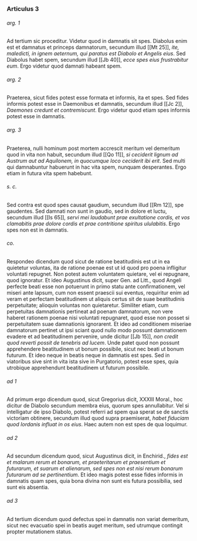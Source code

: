 ### Articulus 3

###### arg. 1
Ad tertium sic proceditur. Videtur quod in damnatis sit spes. Diabolus enim est et damnatus et princeps damnatorum, secundum illud [[Mt 25]], *ite, maledicti, in ignem aeternum, qui paratus est Diabolo et Angelis eius*. Sed Diabolus habet spem, secundum illud [[Jb 40]], *ecce spes eius frustrabitur eum*. Ergo videtur quod damnati habeant spem.

###### arg. 2
Praeterea, sicut fides potest esse formata et informis, ita et spes. Sed fides informis potest esse in Daemonibus et damnatis, secundum illud [[Jc 2]], *Daemones credunt et contremiscunt*. Ergo videtur quod etiam spes informis potest esse in damnatis.

###### arg. 3
Praeterea, nulli hominum post mortem accrescit meritum vel demeritum quod in vita non habuit, secundum illud [[Qo 11]], *si ceciderit lignum ad Austrum aut ad Aquilonem, in quocumque loco ceciderit ibi erit*. Sed multi qui damnabuntur habuerunt in hac vita spem, nunquam desperantes. Ergo etiam in futura vita spem habebunt.

###### s. c.
Sed contra est quod spes causat gaudium, secundum illud [[Rm 12]], spe gaudentes. Sed damnati non sunt in gaudio, sed in dolore et luctu, secundum illud [[Is 65]], *servi mei laudabunt prae exultatione cordis, et vos clamabitis prae dolore cordis et prae contritione spiritus ululabitis*. Ergo spes non est in damnatis.

###### co.
Respondeo dicendum quod sicut de ratione beatitudinis est ut in ea quietetur voluntas, ita de ratione poenae est ut id quod pro poena infligitur voluntati repugnet. Non potest autem voluntatem quietare, vel ei repugnare, quod ignoratur. Et ideo Augustinus dicit, super Gen. ad Litt., quod Angeli perfecte beati esse non potuerunt in primo statu ante confirmationem, vel miseri ante lapsum, cum non essent praescii sui eventus, requiritur enim ad veram et perfectam beatitudinem ut aliquis certus sit de suae beatitudinis perpetuitate; alioquin voluntas non quietaretur. Similiter etiam, cum perpetuitas damnationis pertineat ad poenam damnatorum, non vere haberet rationem poenae nisi voluntati repugnaret, quod esse non posset si perpetuitatem suae damnationis ignorarent. Et ideo ad conditionem miseriae damnatorum pertinet ut ipsi sciant quod nullo modo possunt damnationem evadere et ad beatitudinem pervenire, unde dicitur [[Jb 15]], *non credit quod reverti possit de tenebris ad lucem*. Unde patet quod non possunt apprehendere beatitudinem ut bonum possibile, sicut nec beati ut bonum futurum. Et ideo neque in beatis neque in damnatis est spes. Sed in viatoribus sive sint in vita ista sive in Purgatorio, potest esse spes, quia utrobique apprehendunt beatitudinem ut futurum possibile.

###### ad 1
Ad primum ergo dicendum quod, sicut Gregorius dicit, XXXIII Moral., hoc dicitur de Diabolo secundum membra eius, quorum spes annullabitur. Vel si intelligatur de ipso Diabolo, potest referri ad spem qua sperat se de sanctis victoriam obtinere, secundum illud quod supra praemiserat, *habet fiduciam quod Iordanis influat in os eius*. Haec autem non est spes de qua loquimur.

###### ad 2
Ad secundum dicendum quod, sicut Augustinus dicit, in Enchirid., *fides est et malarum rerum et bonarum, et praeteritarum et praesentium et futurarum, et suarum et alienarum, sed spes non est nisi rerum bonarum futurarum ad se pertinentium*. Et ideo magis potest esse fides informis in damnatis quam spes, quia bona divina non sunt eis futura possibilia, sed sunt eis absentia.

###### ad 3
Ad tertium dicendum quod defectus spei in damnatis non variat demeritum, sicut nec evacuatio spei in beatis auget meritum, sed utrumque contingit propter mutationem status.

